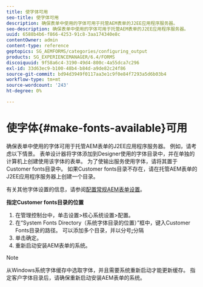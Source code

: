 ```yaml
---
title: 使字体可用
seo-title: 使字体可用
description: 确保表单中使用的字体可用于托管AEM表单的J2EE应用程序服务器。
seo-description: 确保表单中使用的字体可用于托管AEM表单的J2EE应用程序服务器。
uuid: 6588b4b6-f866-4253-91c8-3aa174340e8c
contentOwner: admin
content-type: reference
geptopics: SG_AEMFORMS/categories/configuring_output
products: SG_EXPERIENCEMANAGER/6.4/FORMS
discoiquuid: 9f58a6c4-3190-49d4-800c-4a55dca7c296
exl-id: 33d63ec9-b100-48b4-b84d-a9de82c24f86
source-git-commit: bd94d3949f0117aa3e1c9f0e84f7293a5d6b03b4
workflow-type: tm+mt
source-wordcount: '243'
ht-degree: 0%

---
```


# 使字体{#make-fonts-available}可用

确保表单中使用的字体可用于托管AEM表单的J2EE应用程序服务器。 例如，请考虑以下情景。 表单设计器将字体添加到Designer使用的字体目录中，并在单独的计算机上创建使用该字体的表单。 为了使输出服务使用字体，请将其置于Customer fonts目录中。 如果Customer fonts目录不存在，请在托管AEM表单的J2EE应用程序服务器上创建一个目录。

有关其他字体设置的信息，请参阅[配置常规AEM表单设置](/help/forms/using/admin-help/configure-general-aem-forms-settings.md#configure-general-aem-forms-settings)。

**指定Customer fonts目录的位置**

1. 在管理控制台中，单击设置>核心系统设置>配置。
1. 在“System Fonts Directory（系统字体目录的位置）”框中，键入Customer Fonts目录的路径。 可以添加多个目录，并以分号&#x200B;**;**&#x200B;分隔
1. 单击确定。
1. 重新启动安装AEM表单的系统。

>[!NOTE]
>
>从Windows系统字体缓存中选取字体，并且需要系统重新启动才能更新缓存。 指定客户字体目录后，请确保重新启动安装AEM表单的系统。
